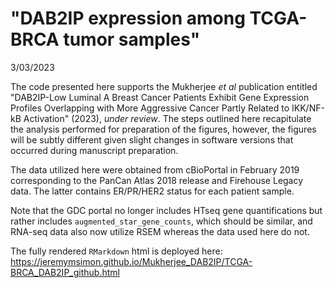 # "DAB2IP expression among TCGA-BRCA tumor samples"  
3/03/2023


The code presented here supports the Mukherjee _et al_ publication entitled 
"DAB2IP-Low Luminal A Breast Cancer Patients Exhibit Gene Expression Profiles Overlapping with More Aggressive Cancer Partly Related to IKK/NF-kB Activation" (2023),
_under review_. The steps outlined here recapitulate the analysis performed for preparation of the figures, 
however, the figures will be subtly different given slight changes in software versions that occurred during manuscript preparation.

The data utilized here were obtained from cBioPortal in February 2019 corresponding to the PanCan Atlas 2018 release and Firehouse Legacy data. 
The latter contains ER/PR/HER2 status for each patient sample.

Note that the GDC portal no longer includes HTseq gene quantifications but rather includes `augmented_star_gene_counts`, which should be similar,
and RNA-seq data also now utilize RSEM whereas the data used here do not.

The fully rendered `RMarkdown` html is deployed here:  
https://jeremymsimon.github.io/Mukherjee_DAB2IP/TCGA-BRCA_DAB2IP_github.html
